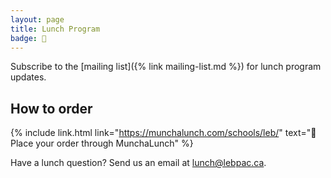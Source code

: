 ```yaml
---
layout: page
title: Lunch Program
badge: 🍣
---
```


Subscribe to the [mailing list]({% link mailing-list.md %}) for lunch program updates.

## How to order

{% include link.html link="https://munchalunch.com/schools/leb/" text="🍣 Place your order through MunchaLunch" %}

Have a lunch question? Send us an email at [lunch@lebpac.ca](mailto:lunch@lebpac.ca).

